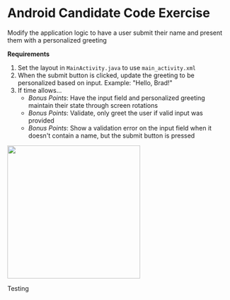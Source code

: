 # Android Candidate Code Exercise

Modify the application logic to have a user submit their name and present them with a personalized greeting

**Requirements**

1. Set the layout in `MainActivity.java` to use `main_activity.xml`
1. When the submit button is clicked, update the greeting to be personalized based on input. Example: "Hello, Brad!"
1. If time allows...
    * _Bonus Points_: Have the input field and personalized greeting maintain their state through screen rotations
    * _Bonus Points_: Validate, only greet the user if valid input was provided
    * _Bonus Points_: Show a validation error on the input field when it doesn't contain a name, but the submit button is pressed


<img src="https://cloud.githubusercontent.com/assets/3856142/14533250/4df2948c-0232-11e6-89f2-dfdd64a1eba6.png" width="300">

Testing
